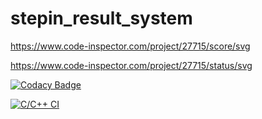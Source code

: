 # stepin_result_system

https://www.code-inspector.com/project/27715/score/svg

https://www.code-inspector.com/project/27715/status/svg

[![Codacy Badge](https://app.codacy.com/project/badge/Grade/ef55eaf0c05c48049e6491e2d44b786e)](https://www.codacy.com/gh/RohitANaik/stepin_studentdetails/dashboard?utm_source=github.com&amp;utm_medium=referral&amp;utm_content=RohitANaik/stepin_studentdetails&amp;utm_campaign=Badge_Grade)

[![C/C++ CI](https://github.com/RohitANaik/stepin_studentdetails/actions/workflows/C%20build.yml/badge.svg)](https://github.com/RohitANaik/stepin_studentdetails/actions/workflows/C%20build.yml)
